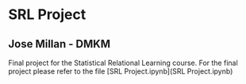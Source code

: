 # SRL Project
## Jose Millan - DMKM

Final project for the Statistical Relational Learning course. For the final project please refer to the file [SRL Project.ipynb](SRL Project.ipynb)
